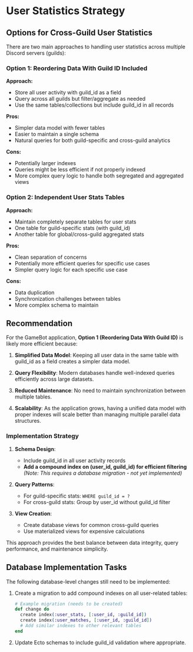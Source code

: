 # User Statistics Strategy

## Options for Cross-Guild User Statistics

There are two main approaches to handling user statistics across multiple Discord servers (guilds):

### Option 1: Reordering Data With Guild ID Included

**Approach:**
- Store all user activity with guild_id as a field
- Query across all guilds but filter/aggregate as needed
- Use the same tables/collections but include guild_id in all records

**Pros:**
- Simpler data model with fewer tables
- Easier to maintain a single schema
- Natural queries for both guild-specific and cross-guild analytics

**Cons:**
- Potentially larger indexes
- Queries might be less efficient if not properly indexed
- More complex query logic to handle both segregated and aggregated views

### Option 2: Independent User Stats Tables

**Approach:**
- Maintain completely separate tables for user stats
- One table for guild-specific stats (with guild_id)
- Another table for global/cross-guild aggregated stats

**Pros:**
- Clean separation of concerns
- Potentially more efficient queries for specific use cases
- Simpler query logic for each specific use case

**Cons:**
- Data duplication
- Synchronization challenges between tables
- More complex schema to maintain

## Recommendation

For the GameBot application, **Option 1 (Reordering Data With Guild ID)** is likely more efficient because:

1. **Simplified Data Model**: Keeping all user data in the same table with guild_id as a field creates a simpler data model.

2. **Query Flexibility**: Modern databases handle well-indexed queries efficiently across large datasets.

3. **Reduced Maintenance**: No need to maintain synchronization between multiple tables.

4. **Scalability**: As the application grows, having a unified data model with proper indexes will scale better than managing multiple parallel data structures.

### Implementation Strategy

1. **Schema Design**:
   - Include guild_id in all user activity records
   - **Add a compound index on (user_id, guild_id) for efficient filtering** 
     *(Note: This requires a database migration - not yet implemented)*

2. **Query Patterns**:
   - For guild-specific stats: `WHERE guild_id = ?`
   - For cross-guild stats: Group by user_id without guild_id filter

3. **View Creation**:
   - Create database views for common cross-guild queries
   - Use materialized views for expensive calculations

This approach provides the best balance between data integrity, query performance, and maintenance simplicity.

## Database Implementation Tasks

The following database-level changes still need to be implemented:

1. Create a migration to add compound indexes on all user-related tables:
   ```elixir
   # Example migration (needs to be created)
   def change do
     create index(:user_stats, [:user_id, :guild_id])
     create index(:user_matches, [:user_id, :guild_id])
     # Add similar indexes to other relevant tables
   end
   ```

2. Update Ecto schemas to include guild_id validation where appropriate. 